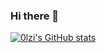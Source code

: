 ### Hi there 👋

<!--
**0lzi/0lzi** is a ✨ _special_ ✨ repository because its `README.md` (this file) appears on your GitHub profile.

Here are some ideas to get you started:

- 🔭 I’m currently working on ...
- 🌱 I’m currently learning ...
- 👯 I’m looking to collaborate on ...
- 🤔 I’m looking for help with ...
- 💬 Ask me about ...
- 📫 How to reach me: ...
- 😄 Pronouns: ...
- ⚡ Fun fact: ...
-->

[![0lzi's GitHub stats](https://github-readme-stats.vercel.app/api?username=0lzi&show_icons=true&theme=dark)](https://github.com/0lzi)
